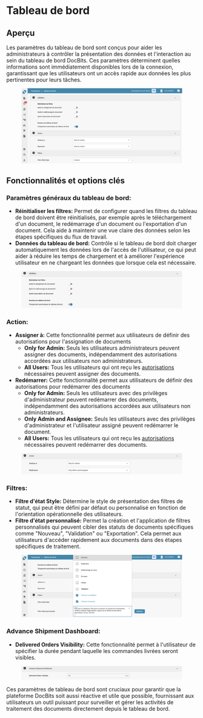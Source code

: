 # Tableau de bord

## Aperçu

Les paramètres du tableau de bord sont conçus pour aider les administrateurs à contrôler la présentation des données et l'interaction au sein du tableau de bord DocBits. Ces paramètres déterminent quelles informations sont immédiatement disponibles lors de la connexion, garantissant que les utilisateurs ont un accès rapide aux données les plus pertinentes pour leurs tâches.

<figure><img src="../../../.gitbook/assets/dashboard-settings1_fr.png" alt=""><figcaption></figcaption></figure>

## Fonctionnalités et options clés

### **Paramètres généraux du tableau de bord**:

* **Réinitialiser les filtres:** Permet de configurer quand les filtres du tableau de bord doivent être réinitialisés, par exemple après le téléchargement d'un document, le redémarrage d'un document ou l'exportation d'un document. Cela aide à maintenir une vue claire des données selon les étapes spécifiques du flux de travail.
* **Données du tableau de bord:** Contrôle si le tableau de bord doit charger automatiquement les données lors de l'accès de l'utilisateur, ce qui peut aider à réduire les temps de chargement et à améliorer l'expérience utilisateur en ne chargeant les données que lorsque cela est nécessaire.

<figure><img src="../../../.gitbook/assets/dashboard-settings2_fr.png" alt=""><figcaption></figcaption></figure>

### **Action:**

* **Assigner à:** Cette fonctionnalité permet aux utilisateurs de définir des autorisations pour l'assignation de documents
  * **Only for Admin:** Seuls les utilisateurs administrateurs peuvent assigner des documents, indépendamment des autorisations accordées aux utilisateurs non administrateurs.
  * **All Users:** Tous les utilisateurs qui ont reçu les [autorisations](groups-users-and-permissions/groups-and-permissions/activating-permissions.md) nécessaires peuvent assigner des documents.
* **Redémarrer:** Cette fonctionnalité permet aux utilisateurs de définir des autorisations pour redémarrer des documents
  * **Only for Admin:** Seuls les utilisateurs avec des privilèges d'administrateur peuvent redémarrer des documents, indépendamment des autorisations accordées aux utilisateurs non administrateurs.
  * **Only Admin and Assignee:** Seuls les utilisateurs avec des privilèges d'administrateur et l'utilisateur assigné peuvent redémarrer le document.
  * **All Users:** Tous les utilisateurs qui ont reçu les [autorisations](groups-users-and-permissions/groups-and-permissions/activating-permissions.md) nécessaires peuvent redémarrer des documents.

<figure><img src="../../../.gitbook/assets/dashboard-settings3_fr (1).png" alt=""><figcaption></figcaption></figure>

### **Filtres**:

* **Filtre d'état Style:** Détermine le style de présentation des filtres de statut, qui peut être défini par défaut ou personnalisé en fonction de l'orientation opérationnelle des utilisateurs.
* **Filtre d'état personnalisé:** Permet la création et l'application de filtres personnalisés qui peuvent cibler des statuts de documents spécifiques comme "Nouveau", "Validation" ou "Exportation". Cela permet aux utilisateurs d'accéder rapidement aux documents dans des étapes spécifiques de traitement.

<figure><img src="../../../.gitbook/assets/dashboard-settings4_fr (1).png" alt=""><figcaption></figcaption></figure>

### Advance Shipment Dashboard:

* **Delivered Orders Visibility:** Cette fonctionnalité permet à l'utilisateur de spécifier la durée pendant laquelle les commandes livrées seront visibles.

<figure><img src="../../../.gitbook/assets/dashboard-settings5_ml.png" alt=""><figcaption></figcaption></figure>

Ces paramètres de tableau de bord sont cruciaux pour garantir que la plateforme DocBits soit aussi réactive et utile que possible, fournissant aux utilisateurs un outil puissant pour surveiller et gérer les activités de traitement des documents directement depuis le tableau de bord.
